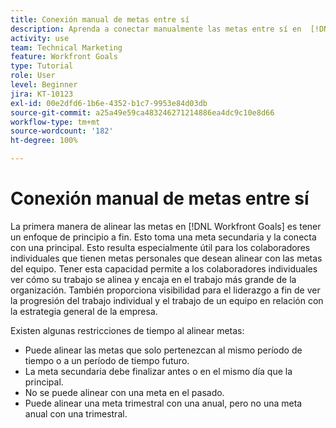 ```yaml
---
title: Conexión manual de metas entre sí
description: Aprenda a conectar manualmente las metas entre sí en  [!DNL Workfront Goals].
activity: use
team: Technical Marketing
feature: Workfront Goals
type: Tutorial
role: User
level: Beginner
jira: KT-10123
exl-id: 00e2dfd6-1b6e-4352-b1c7-9953e84d03db
source-git-commit: a25a49e59ca483246271214886ea4dc9c10e8d66
workflow-type: tm+mt
source-wordcount: '182'
ht-degree: 100%

---
```


# Conexión manual de metas entre sí

La primera manera de alinear las metas en [!DNL Workfront Goals] es tener un enfoque de principio a fin. Esto toma una meta secundaria y la conecta con una principal. Esto resulta especialmente útil para los colaboradores individuales que tienen metas personales que desean alinear con las metas del equipo. Tener esta capacidad permite a los colaboradores individuales ver cómo su trabajo se alinea y encaja en el trabajo más grande de la organización. También proporciona visibilidad para el liderazgo a fin de ver la progresión del trabajo individual y el trabajo de un equipo en relación con la estrategia general de la empresa.

Existen algunas restricciones de tiempo al alinear metas:

* Puede alinear las metas que solo pertenezcan al mismo período de tiempo o a un período de tiempo futuro.
* La meta secundaria debe finalizar antes o en el mismo día que la principal.
* No se puede alinear con una meta en el pasado.
* Puede alinear una meta trimestral con una anual, pero no una meta anual con una trimestral.
